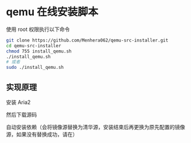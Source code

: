 # qemu 在线安装脚本
使用 root 权限执行以下命令
```bash
git clone https://github.com/Menhera062/qemu-src-installer.git
cd qemu-src-installer
chmod 755 install_qemu.sh
./install_qemu.sh
# 或者
sudo ./install_qemu.sh
```

## 实现原理
安装 Aria2 


然后下载源码


自动安装依赖（会将镜像源替换为清华源，安装结束后再更换为原先配置的镜像源，如果没有替换成功，请在）
